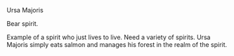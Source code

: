 Ursa Majoris

Bear spirit.

Example of a spirit who just lives to live. 
Need a variety of spirits. Ursa Majoris simply eats salmon and manages his forest in the realm of the spirit.
